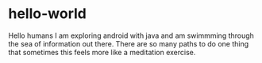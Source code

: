 # hello-world


Hello humans
I am exploring android with java and am swimmming through the sea of information out there.
There are so many paths to do one thing that sometimes this feels more like a meditation exercise.
